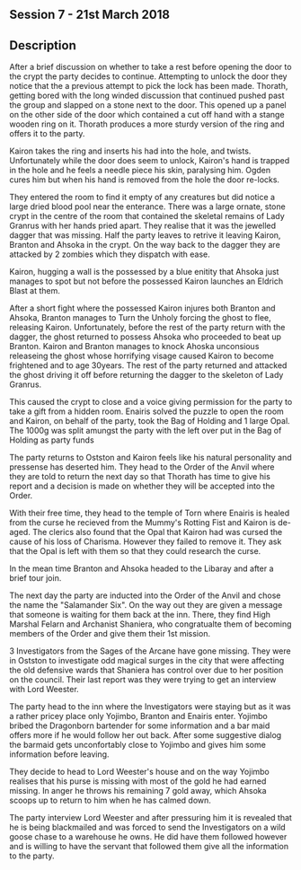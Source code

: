 ## Session 7 - 21st March 2018

## Description

After a brief discussion on whether to take a rest before opening the door to the crypt the party decides to continue. Attempting to unlock the door they notice that the a previous attempt to pick the lock has been made. Thorath, getting bored with the long winded discussion that continued pushed past the group and slapped on a stone next to the door. This opened up a panel on the other side of the door which contained a cut off hand with a stange wooden ring on it. Thorath produces a more sturdy version of the ring and offers it to the party.

Kairon takes the ring and inserts his had into the hole, and twists. Unfortunately while the door does seem to unlock, Kairon's hand is trapped in the hole and he feels a needle piece his skin, paralysing him. Ogden cures him but when his hand is removed from the hole the door re-locks.

They entered the room to find it empty of any creatures but did notice a large dried blood pool near the enterance. There was a large ornate, stone crypt in the centre of the room that contained the skeletal remains of Lady Granrus with her hands pried apart. They realise that it was the jewelled dagger that was missing. Half the party leaves to retrive it leaving Kairon, Branton and Ahsoka in the crypt. On the way back to the dagger they are attacked by 2 zombies which they dispatch with ease.

Kairon, hugging a wall is the possessed by a blue enitity that Ahsoka just manages to spot but not before the possessed Kairon launches an Eldrich Blast at them.

After a short fight where the possessed Kairon injures both Branton and Ahsoka, Branton manages to Turn the Unholy forcing the ghost to flee, releasing Kairon. Unfortunately, before the rest of the party return with the dagger, the ghost returned to possess Ahsoka who proceeded to beat up Branton. Kairon and Branton manages to knock Ahoska unconsious releaseing the ghost whose horrifying visage caused Kairon to become frightened and to age 30years. The rest of the party returned and attacked the ghost driving it off before returning the dagger to the skeleton of Lady Granrus.

This caused the crypt to close and a voice giving permission for the party to take a gift from a hidden room. Enairis solved the puzzle to open the room and Kairon, on behalf of the party, took the Bag of Holding and 1 large Opal. The 1000g was split amungst the party with the left over put in the Bag of Holding as party funds  

The party returns to Ostston and Kairon feels like his natural personality and pressense has deserted him. They head to the Order of the Anvil where they are told to return the next day so that Thorath has time to give his report and a decision is made on whether they will be accepted into the Order. 

With their free time, they head to the temple of Torn where Enairis is healed from the curse he recieved from the Mummy's Rotting Fist and Kairon is de-aged. The clerics also found that the Opal that Kairon had was cursed the cause of his loss of Charisma. However they failed to remove it. They ask that the Opal is left with them so that they could research the curse.

In the mean time Branton and Ahsoka headed to the Libaray and after a brief tour join.

The next day the party are inducted into the Order of the Anvil and chose the name the "Salamander Six". On the way out they are given a message that someone is waiting for them back at the inn. There, they find High Marshal Felarn and Archanist Shaniera, who congratualte them of becoming members of the Order and give them their 1st mission. 

3 Investigators from the Sages of the Arcane have gone missing. They were in Ostston to investigate odd magical surges in the city that were affecting the old defensive wards that Shaniera has control over due to her position on the council. Their last report was they were trying to get an interview with Lord Weester.

The party head to the inn where the Investigators were staying but as it was a rather pricey place only Yojimbo, Branton and Enairis enter. Yojimbo bribed the Dragonborn bartender for some information and a bar maid offers more if he would follow her out back. After some suggestive dialog the barmaid gets unconfortably close to Yojimbo and gives him some information before leaving. 

They decide to head to Lord Weester's house and on the way Yojimbo realises that his purse is missing with most of the gold he had earned missing. In anger he throws his remaining 7 gold away, which Ahsoka scoops up to return to him when he has calmed down.

The party interview Lord Weester and after pressuring him it is revealed that he is being blackmailed and was forced to send the Investigators on a wild goose chase to a warehouse he owns. He did have them followed however and is willing to have the servant that followed them give all the information to the party.
